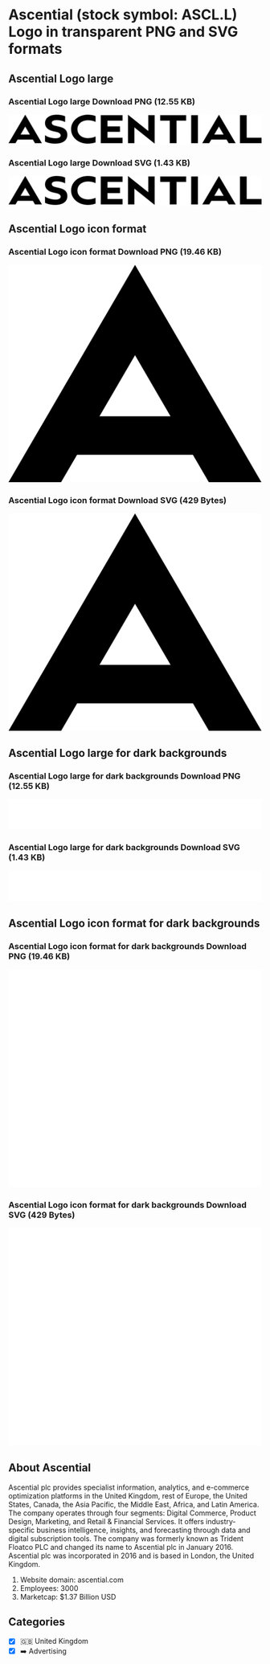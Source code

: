 # Ascential (stock symbol: ASCL.L) Logo in transparent PNG and SVG formats

## Ascential Logo large

### Ascential Logo large Download PNG (12.55 KB)

![Ascential Logo large Download PNG (12.55 KB)](/img/orig/ASCL.L_BIG-c1b00550.png)

### Ascential Logo large Download SVG (1.43 KB)

![Ascential Logo large Download SVG (1.43 KB)](/img/orig/ASCL.L_BIG-a6e1b720.svg)

## Ascential Logo icon format

### Ascential Logo icon format Download PNG (19.46 KB)

![Ascential Logo icon format Download PNG (19.46 KB)](/img/orig/ASCL.L-8105f9ad.png)

### Ascential Logo icon format Download SVG (429 Bytes)

![Ascential Logo icon format Download SVG (429 Bytes)](/img/orig/ASCL.L-ba688777.svg)

## Ascential Logo large for dark backgrounds

### Ascential Logo large for dark backgrounds Download PNG (12.55 KB)

![Ascential Logo large for dark backgrounds Download PNG (12.55 KB)](/img/orig/ASCL.L_BIG.D-5bd12608.png)

### Ascential Logo large for dark backgrounds Download SVG (1.43 KB)

![Ascential Logo large for dark backgrounds Download SVG (1.43 KB)](/img/orig/ASCL.L_BIG.D-6ee35d31.svg)

## Ascential Logo icon format for dark backgrounds

### Ascential Logo icon format for dark backgrounds Download PNG (19.46 KB)

![Ascential Logo icon format for dark backgrounds Download PNG (19.46 KB)](/img/orig/ASCL.L.D-484ab384.png)

### Ascential Logo icon format for dark backgrounds Download SVG (429 Bytes)

![Ascential Logo icon format for dark backgrounds Download SVG (429 Bytes)](/img/orig/ASCL.L.D-a4972ac8.svg)

## About Ascential

Ascential plc provides specialist information, analytics, and e-commerce optimization platforms in the United Kingdom, rest of Europe, the United States, Canada, the Asia Pacific, the Middle East, Africa, and Latin America. The company operates through four segments: Digital Commerce, Product Design, Marketing, and Retail & Financial Services. It offers industry-specific business intelligence, insights, and forecasting through data and digital subscription tools. The company was formerly known as Trident Floatco PLC and changed its name to Ascential plc in January 2016. Ascential plc was incorporated in 2016 and is based in London, the United Kingdom.

1. Website domain: ascential.com
2. Employees: 3000
3. Marketcap: $1.37 Billion USD


## Categories
- [x] 🇬🇧 United Kingdom
- [x] ➡️ Advertising
